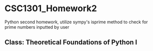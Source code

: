 # CSC1301_Homework2
Python second homework, utilize sympy's isprime method to check for prime numbers inputted by user


## Class: Theoretical Foundations of Python I
